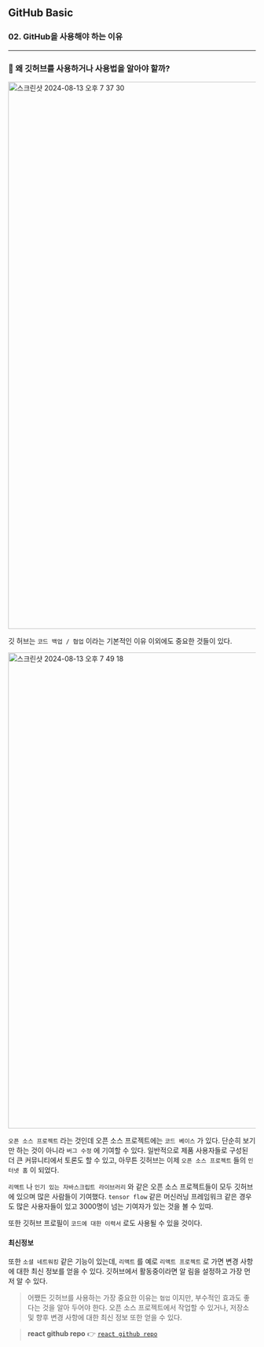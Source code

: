 ## GitHub Basic

### 02. GitHub을 사용해야 하는 이유

---

### 📌 왜 깃허브를 사용하거나 사용법을 알아야 할까?

<img width="1114" alt="스크린샷 2024-08-13 오후 7 37 30" src="https://github.com/user-attachments/assets/7f1a2b62-7fdb-4a1c-b9f4-5edf71775929">

깃 허브는 `코드 백업 / 협업` 이라는 기본적인 이유 이외에도 중요한 것들이 있다.

<img width="969" alt="스크린샷 2024-08-13 오후 7 49 18" src="https://github.com/user-attachments/assets/305cf7c0-5ca5-4685-92ed-27812ba0bb93">

`오픈 소스 프로젝트` 라는 것인데 오픈 소스 프로젝트에는 `코드 베이스` 가 있다. 단순히 보기만 하는 것이 아니라 `버그 수정` 에 기여할 수 있다. 일반적으로 제품 사용자들로 구성된 더 큰 커뮤니티에서 토론도 할 수 있고, 아무튼 깃허브는 이제 `오픈 소스 프로젝트` 들의 `인터넷 홈` 이 되었다.

`리액트` 나 `인기 있는 자바스크립트 라이브러리` 와 같은 오픈 소스 프로젝트들이 모두 깃허브에 있으며 많은 사람들이 기여했다. `tensor flow` 같은 머신러닝 프레임워크 같은 경우도 많은 사용자들이 있고 3000명이 넘는 기여자가 있는 것을 볼 수 있따.

또한 깃허브 프로필이 `코드에 대한 이력서` 로도 사용될 수 있을 것이다.

#### 최신정보

또한 `소셜 네트워킹` 같은 기능이 있는데, `리액트` 를 예로 `리액트 프로젝트` 로 가면 변경 사항에 대한 최신 정보를 얻을 수 있다. 깃허브에서 활동중이라면 알
림을 설정하고 가장 먼저 알 수 있다.

> 어쨌든 깃허브를 사용하는 가장 중요한 이유는 `협업` 이지만, 부수적인 효과도 좋다는 것을 알아 두어야 한다.
> 오픈 소스 프로젝트에서 작업할 수 있거나, 저장소 및 향후 변경 사항에 대한 최신 정보 또한 얻을 수 있다.

> **react github repo** 👉 [`react github repo`]

[`react github repo`]: https://github.com/facebook/react
